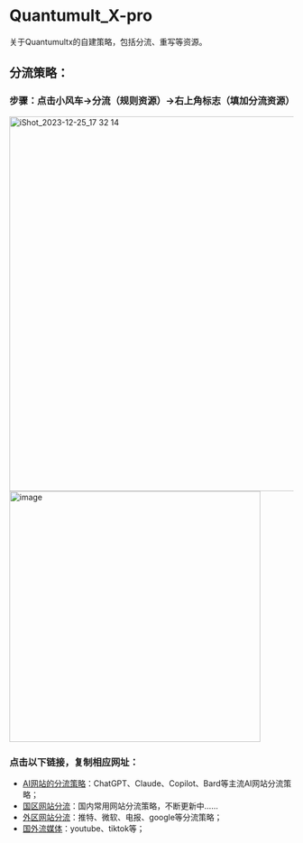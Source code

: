 # Quantumult_X-pro
关于Quantumultx的自建策略，包括分流、重写等资源。
## 分流策略：
### 步骤：点击小风车→分流（规则资源）→右上角标志（填加分流资源）
<img width="665" alt="iShot_2023-12-25_17 32 14" src="https://github.com/yidianhongxin/Quantumult_X-DRL/assets/11401362/f2161ba2-e632-4c91-88c7-c657dc7297ff">
<img width="445" alt="image" src="https://github.com/yidianhongxin/Quantumult_X-DRL/assets/11401362/1277b892-26fa-43f1-9b08-cd0f32c40949">

### 点击以下链接，复制相应网址：
- [AI网站的分流策略](https://raw.githubusercontent.com/yidianhongxin/Quantumult_X-DRL/main/AI_qx.list)：ChatGPT、Claude、Copilot、Bard等主流AI网站分流策略；
- [国区网站分流](https://raw.githubusercontent.com/yidianhongxin/Quantumult_X-DRL/main/CN_Direct.list)：国内常用网站分流策略，不断更新中……
- [外区网站分流](https://raw.githubusercontent.com/yidianhongxin/Quantumult_X-DRL/main/Global.list)：推特、微软、电报、google等分流策略；
- [国外流媒体](https://raw.githubusercontent.com/yidianhongxin/Quantumult_X-DRL/main/StreamingMedia.list)：youtube、tiktok等；
